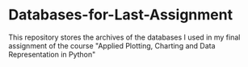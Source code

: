 # Databases-for-Last-Assignment
This repository stores the archives of the databases I used in my final assignment of the course "Applied Plotting, Charting and Data Representation in Python"
